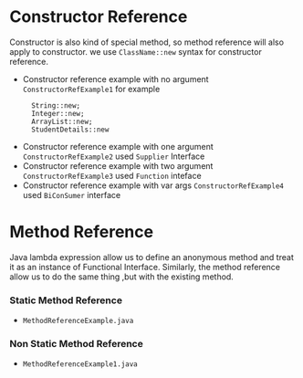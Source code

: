 # Constructor Reference
<p>
  
  Constructor is also kind of special method, so method reference will also apply to constructor.
we use ``` ClassName::new ``` syntax for constructor reference.
</p>

- Constructor reference example with no argument  ```ConstructorRefExample1``` for example
  ```
    String::new;
    Integer::new;
    ArrayList::new;
    StudentDetails::new
  ```
- Constructor reference example with one argument  ```ConstructorRefExample2``` used ```Supplier``` Interface
- Constructor reference example with two argument  ```ConstructorRefExample3``` used ```Function``` inteface
- Constructor reference example with var args  ```ConstructorRefExample4``` used ```BiConSumer``` interface

# Method Reference
<p>
  Java lambda expression allow us to define an anonymous method and treat it as an instance of Functional Interface. Similarly, the method reference allow us to do the same thing ,but with the existing method.
</p>  

### Static Method Reference
- ```MethodReferenceExample.java```
### Non Static Method Reference
- ```MethodReferenceExample1.java```
